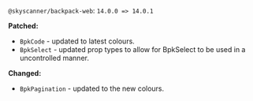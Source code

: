 `@skyscanner/backpack-web`: `14.0.0 => 14.0.1`

**Patched:**
  - `BpkCode` - updated to latest colours.
  - `BpkSelect` - updated prop types to allow for BpkSelect to be used in a uncontrolled manner.

**Changed:**
  - `BpkPagination` - updated to the new colours.
